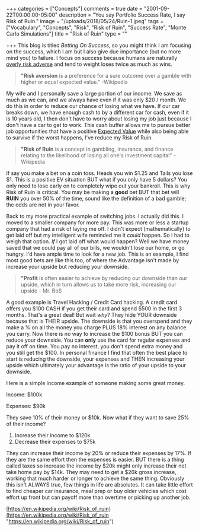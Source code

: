 +++
categories = ["Concepts"]
comments = true
date = "2001-09-22T00:00:00-05:00"
description = "You say Portfolio Success Rate, I say Risk of Ruin."
image = "/uploads/2018/05/24/Ruin-1.jpeg"
tags = ["Vocabulary", "Concepts", "Risk", "Risk of Ruin", "Success Rate", "Monte Carlo Simulations"]
title = "Risk of Ruin"
type = ""

+++
This blog is titled _Betting On Success_, so you might think I am focusing on the success, which I am but I also give due importance (but no more mind you) to failure. I focus on success because humans are naturally [overly risk adverse](https://hbr.org/2013/07/hidden-danger-of-being-risk-averse "hidden danger of being risk averse") and tend to weight loses twice as much as wins.

> **"Risk aversion** is a preference for a sure outcome over a gamble with higher or equal expected value." -Wikipedia

My wife and I personally save a large portion of our income. We save as much as we can, and we always have even if it was only $20 / month. We do this in order to reduce our chance of losing what we have. If our car breaks down, we have enough cash to by a different car for cash, even if it is 10 years old, I then don't have to worry about losing my job just because I don't have a car to get to work. This cash buffer allows me to pursue better job opportunities that have a positive [Expected Value](http://bettingonsuccess.com/post/expected-value/ "Expected Value") while also being able to survive if the worst happens, I've reduce my Risk of Ruin.

> **"Risk of Ruin** is a concept in gambling, insurance, and finance relating to the likelihood of losing all one's investment capital" -Wikipedia

If say you make a bet on a coin toss. Heads you win $1.25 and Tails you lose $1. This is a positive EV situation BUT what if you only have 5 dollars? You only need to lose early on to completely wipe out your bankroll. This is why Risk of Ruin is critical. You may be making a **good** bet BUT that bet will **RUIN** you over 50% of the time, sound like the definition of a bad gamble; the odds are not in your favor.

Back to my more practical example of switching jobs. I actually did this. I moved to a smaller company for more pay. This was more or less a startup company that had a risk of laying me off. I didn't expect (mathematically) to get laid off but my intelligent wife reminded me it _could_ happen. So I had to weigh that option. _If_ I got laid off what would happen? Well we have money saved that we could pay all of our bills, we wouldn't lose our home, or go hungry. I'd have ample time to look for a new job. This is an example, I find most good bets are like this too, of where the Advantage isn't made by increase your upside but reducing your downside.

> **"Profit** is often easier to achieve by reducing our downside than our upside, which in turn allows us to take more risk, increasing our upside - Mr. BoS

A good example is Travel Hacking / Credit Card hacking. A credit card offers you $100 CASH if you get their card and spend $500 in the first 3 months. That's a great deal! But wait _why_? They hide YOUR downside because that is THEIR upside. The downside is that you overspend and they make a % on all the money you charge PLUS 18% interest on any balance you carry. Now there is no way to increase the $100 bonus BUT you can reduce your downside. You can **only** use the card for regular expenses and pay it off on time. You pay no interest, you don't spend extra money and you still get the $100. In personal finance I find that often the best place to start is reducing the downside, your expenses and THEN increasing your upside which ultimately your advantage is the ratio of your upside to your downside.

Here is a simple income example of someone making some great money.

Income: $100k

Expenses: $90k

They save 10% of their money or $10k. Now what if they want to save 25% of their income?

1. Increase their income to $120k
2. Decrease their expenses to $75k

They can increase their income by 20% or reduce their expenses by 17%. If they are the same effort then the expenses is easier. BUT there is a thing called taxes so increase the income by $20k might only increase their net take home pay by $14k. They may need to get a $26k gross increase, working that much harder or longer to achieve the same thing. Obviously this isn't ALWAYS true, few things in life are absolutes. It can take little effort to find cheaper car insurance, meal prep or buy older vehicles which cost effort up front but can payoff more than overtime or picking up another job.

[https://en.wikipedia.org/wiki/Risk_of_ruin](https://en.wikipedia.org/wiki/Risk_of_ruin "https://en.wikipedia.org/wiki/Risk_of_ruin")